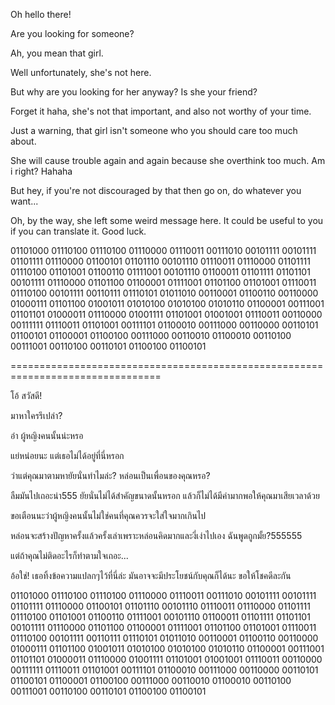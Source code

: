 Oh hello there! 

Are you looking for someone? 

Ah, you mean that girl.

Well unfortunately, she's not here. 

But why are you looking for her anyway? Is she your friend? 

Forget it haha, she's not that important, and also not worthy of your time.

Just a warning, that girl isn't someone who you should care too much about. 

She will cause trouble again and again because she overthink too much. Am i right? Hahaha

But hey, if you're not discouraged by that then go on, do whatever you want...

Oh, by the way, she left some weird message here. It could be useful to you if you can translate it. Good luck.

01101000 01110100 01110100 01110000 01110011 00111010 00101111 00101111 01101111 01110000 01100101 01101110 00101110 01110011 01110000 01101111 01110100 01101001 01100110 01111001 00101110 01100011 01101111 01101101 00101111 01110000 01101100 01100001 01111001 01101100 01101001 01110011 01110100 00101111 00110111 01110101 01011010 00110001 01100110 00110000 01000111 01101100 01001011 01010100 01010100 01010110 01100001 00111001 01101101 01000011 01110000 01001111 01101001 01001001 01110011 00110000 00111111 01110011 01101001 00111101 01100010 00111000 00110000 00110101 01100101 01100001 01100100 00111000 00110010 01100010 00110100 00111001 00110100 00110101 01100100 01100101

================================================================================

โอ้ สวัสดี! 

มาหาใครรึเปล่า? 

อ๋า ผู้หญิงคนนั้นน่ะหรอ

แย่หน่อยนะ แต่เธอไม่ได้อยู่ที่นี่หรอก 

ว่าแต่คุณมาตามหายัยนั่นทำไมล่ะ? หล่อนเป็นเพื่อนของคุณหรอ?

ลืมมันไปเถอะน่า555 ยัยนั่นไม่ได้สำคัญขนาดนั้นหรอก แล้วก็ไม่ได้มีค่ามากพอให้คุณมาเสียเวลาด้วย

ขอเตือนนะว่าผู้หญิงคนนั้นไม่ใช่คนที่คุณควรจะใส่ใจมากเกินไป

หล่อนจะสร้างปัญหาครั้งแล้วครั้งเล่าเพราะหล่อนคิดมากและงี่เง่าไปเอง ฉันพูดถูกมั้ย?555555

แต่ถ้าคุณไม่ติดอะไรก็ทำตามใจเถอะ...

อ้อใช่! เธอทิ้งข้อความแปลกๆไว้ที่นี่ล่ะ มันอาจจะมีประโยชน์กับคุณก็ได้นะ ขอให้โชคดีละกัน

01101000 01110100 01110100 01110000 01110011 00111010 00101111 00101111 01101111 01110000 01100101 01101110 00101110 01110011 01110000 01101111 01110100 01101001 01100110 01111001 00101110 01100011 01101111 01101101 00101111 01110000 01101100 01100001 01111001 01101100 01101001 01110011 01110100 00101111 00110111 01110101 01011010 00110001 01100110 00110000 01000111 01101100 01001011 01010100 01010100 01010110 01100001 00111001 01101101 01000011 01110000 01001111 01101001 01001001 01110011 00110000 00111111 01110011 01101001 00111101 01100010 00111000 00110000 00110101 01100101 01100001 01100100 00111000 00110010 01100010 00110100 00111001 00110100 00110101 01100100 01100101
